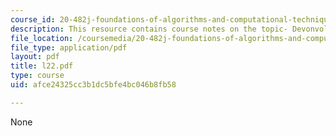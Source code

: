 ```yaml
---
course_id: 20-482j-foundations-of-algorithms-and-computational-techniques-in-systems-biology-spring-2006
description: This resource contains course notes on the topic- Devonvolution II.
file_location: /coursemedia/20-482j-foundations-of-algorithms-and-computational-techniques-in-systems-biology-spring-2006/afce24325cc3b1dc5bfe4bc046b8fb58_l22.pdf
file_type: application/pdf
layout: pdf
title: l22.pdf
type: course
uid: afce24325cc3b1dc5bfe4bc046b8fb58

---
```

None